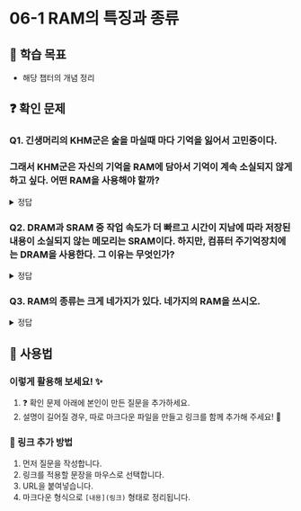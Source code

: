 # 06-1 RAM의 특징과 종류

## 📌 학습 목표
- 해당 챕터의 개념 정리

## ❓ 확인 문제
### Q1. 긴생머리의 KHM군은 술을 마실때 마다 기억을 잃어서 고민중이다.
### 그래서 KHM군은 자신의 기억을 RAM에 담아서 기억이 계속 소실되지 않게 하고 싶다. 어떤 RAM을 사용해야 할까? 


<details>
<summary>정답</summary>

- **SRAM **   

**[해설]**


# 🧠 RAM (Random Access Memory) 이란?  
RAM(램)은 **컴퓨터의 작업 공간** 역할을 하는 메모리입니다.  
- CPU가 프로그램을 실행할 때 **필요한 데이터를 임시로 저장**하는 곳  
- 속도가 빠르지만 **전원이 꺼지면 데이터가 사라지는** **휘발성(Volatile) 메모리**  
- 용량이 크면 클수록 **더 많은 프로그램을 동시에 실행**할 수 있음  

💡 쉽게 말해, RAM은 **책상** 같은 존재!  
- 책상이 클수록 더 많은 책(프로그램)을 펼쳐놓고 작업 가능  
- 하지만 책상 위 자료는 정리하지 않으면 사라지는 것처럼, RAM의 데이터도 **컴퓨터를 끄면 사라짐**

## 램의 종류로 DRAM,SRAM,SDRAM등이 있습니다.

## ✅ 차이점과 장단점  

| 메모리 종류 | 특징 | 장점 | 단점 |
|------------|------------|------------|------------|
| **DRAM (Dynamic RAM)** | 주기적으로 데이터를 새로고침(refresh)해야 하는 메모리 | 가격이 저렴하고, 용량이 크다 | 속도가 상대적으로 느리고, 전력 소비가 많다 |
| **SRAM (Static RAM)** | 새로고침 없이 데이터를 유지하는 메모리 | 속도가 빠르고, 전력 소비가 적다 | 가격이 비싸고, 용량이 작다 |
| **SDRAM (Synchronous DRAM)** | CPU 클럭(Clock)과 동기화된 DRAM | 기존 DRAM보다 속도가 빠르며, 대량의 데이터를 처리하기 좋다 | SRAM보다는 느리고, 여전히 주기적인 새로고침이 필요함 |

---

## 🎯 정리하면?  
- **빠른 속도 원하면?** → **SRAM**  
- **대용량 & 가성비 원하면?** → **DRAM / SDRAM**  
- **CPU랑 동기화해서 더 빠르게 쓰고 싶다?** → **SDRAM**  

💡 그래서 컴퓨터에서는 주로 **SDRAM**(DDR4, DDR5 같은 램)이나 **DRAM**을 사용하고, CPU 내부 캐시는 **SRAM**을 쓴다.

---

</details>

### Q2. DRAM과 SRAM 중 작업 속도가 더 빠르고 시간이 지남에 따라 저장된 내용이 소실되지 않는 메모리는 SRAM이다. 하지만, 컴퓨터 주기억장치에는 DRAM을 사용한다. 그 이유는 무엇인가?

<details>
<summary>정답</summary>

#### SRAM은 DRAM에 비해 속도가 빠르나, 집적도가 낮고 소비 전력도 크며 가격이 더 비싸기 때문에 비교적 저렴한 가격에 큰 용량을 사용 가능한 DRAM을 주기억장치로 사용한다.

- SRAM은 대용량이 필요하지 않고 빠른 처리 속도가 필요한 캐시 메모리에 사용됩니다.

---

</details>

### Q3. RAM의 종류는 크게 네가지가 있다. 네가지의 RAM을 쓰시오.

<details>
<summary>정답</summary>

#### DRAM, SRAM, SDRAM, DDR SDRAM





</details>


## 📝 사용법  
### 이렇게 활용해 보세요! ✨  
1. ❓ 확인 문제 아래에 본인이 만든 질문을 추가하세요.  
2. 설명이 길어질 경우, 따로 마크다운 파일을 만들고 링크를 함께 추가해 주세요! 🔗  

### 🔗 링크 추가 방법  
1. 먼저 질문을 작성합니다.  
2. 링크를 적용할 문장을 마우스로 선택합니다.  
3. URL을 붙여넣습니다.  
4. 마크다운 형식으로 `[내용](링크)` 형태로 정리됩니다.  
